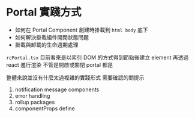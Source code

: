 # Portal 實踐方式
 
- 如何在 Portal Component 創建時掛載到 `html body` 底下
- 如何解決掛載組件開閉狀態問題
- 掛載與卸載的生命週期處理


`rcPortal.tsx`
目前看來是以索引 DOM 的方式得到節點後建立 element 再透過 react 進行渲染
不管是開啟或關閉 portal 都是

整體來說並沒有什麼太過複雜的實踐形式
需要確認的問提示

1. notification message components
2. error handling
3. rollup packages
4. componentProps define
